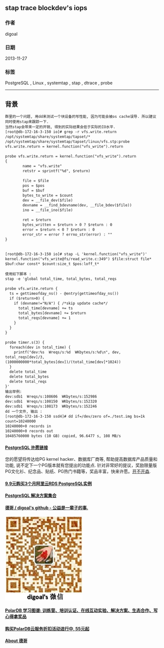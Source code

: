 ## stap trace blockdev's iops   
                                                                                                                                             
### 作者                                                                                                                                         
digoal                                                                                                                                           
                                                                                                                                       
### 日期                                                                                                                                                          
2013-11-27                                                                                                                                 
                                                                                                                                        
### 标签                                                                                                                                       
PostgreSQL , Linux , systemtap , stap , dtrace , probe                                                                                                                                        
                                                                                                                                                                         
----                                                                                                                                                 
                                                                                                                                                                                     
## 背景       
```  
群里的一个问题, 用dd来测试一个块设备的写性能, 因为可能会被os cache误导. 所以建议同时使用stap来跟踪一下.  
当然stap会带来一定的开销, 得到的实际结果会低于实际的IO水平.  
[root@db-172-16-3-150 io]# grep -r vfs.write.return /opt/systemtap/share/systemtap/tapset/*  
/opt/systemtap/share/systemtap/tapset/linux/vfs.stp:probe vfs.write.return = kernel.function("vfs_write").return  
  
probe vfs.write.return = kernel.function("vfs_write").return  
{  
        name = "vfs.write"  
        retstr = sprintf("%d", $return)  
  
        file = $file  
        pos = $pos  
        buf = $buf  
        bytes_to_write = $count  
        dev = __file_dev($file)  
        devname = __find_bdevname(dev, __file_bdev($file))  
        ino = __file_ino($file)  
  
        ret = $return  
        bytes_written = $return > 0 ? $return : 0  
        error = $return < 0 ? $return : 0  
        error_str = error ? errno_str(error) : ""  
}  
  
  
[root@db-172-16-3-150 io]# stap -L 'kernel.function("vfs_write")'  
kernel.function("vfs_write@fs/read_write.c:349") $file:struct file* $buf:char const* $count:size_t $pos:loff_t*  
  
使用如下脚本 :   
stap -e 'global total_time, total_bytes, total_reqs  
  
probe vfs.write.return {  
  ts = gettimeofday_ns() - @entry(gettimeofday_ns())  
  if ($return>0) {  
    if (devname!="N/A") { /*skip update cache*/  
      total_time[devname] += ts  
      total_bytes[devname] += $return  
      total_reqs[devname] += 1  
    }  
  }  
}  
  
probe timer.s(3) {  
  foreach(dev in total_time) {  
    printf("dev:%s  Wreqs/s:%d  WKbytes/s:%d\n", dev, total_reqs[dev]/3, (1000000000*total_bytes[dev])/(total_time[dev]*1024))  
  }  
  delete total_time  
  delete total_bytes  
  delete total_reqs  
}'  
输出举例:  
dev:sdb1  Wreqs/s:108606  WKbytes/s:152986  
dev:sdb1  Wreqs/s:108150  WKbytes/s:152320  
dev:sdb1  Wreqs/s:108173  WKbytes/s:152246  
dd 一个文件, 输出 :   
[root@db-172-16-3-150 ssd4]# dd if=/dev/zero of=./test.img bs=1k count=10240000  
10240000+0 records in  
10240000+0 records out  
10485760000 bytes (10 GB) copied, 96.6477 s, 108 MB/s  
```  
    
  
  
  
  
  
  
  
  
  
  
  
  
  
  
  
  
  
  
  
  
  
  
  
  
  
  
  
  
  
  
  
  
  
  
  
  
  
  
  
  
  
  
  
  
  
  
  
  
  
  
  
  
  
  
  
  
  
  
  
  
  
  
  
  
  
  
  
  
  
  
  
  
  
#### [PostgreSQL 许愿链接](https://github.com/digoal/blog/issues/76 "269ac3d1c492e938c0191101c7238216")
您的愿望将传达给PG kernel hacker、数据库厂商等, 帮助提高数据库产品质量和功能, 说不定下一个PG版本就有您提出的功能点. 针对非常好的提议，奖励限量版PG文化衫、纪念品、贴纸、PG热门书籍等，奖品丰富，快来许愿。[开不开森](https://github.com/digoal/blog/issues/76 "269ac3d1c492e938c0191101c7238216").  
  
  
#### [9.9元购买3个月阿里云RDS PostgreSQL实例](https://www.aliyun.com/database/postgresqlactivity "57258f76c37864c6e6d23383d05714ea")
  
  
#### [PostgreSQL 解决方案集合](https://yq.aliyun.com/topic/118 "40cff096e9ed7122c512b35d8561d9c8")
  
  
#### [德哥 / digoal's github - 公益是一辈子的事.](https://github.com/digoal/blog/blob/master/README.md "22709685feb7cab07d30f30387f0a9ae")
  
  
![digoal's wechat](../pic/digoal_weixin.jpg "f7ad92eeba24523fd47a6e1a0e691b59")
  
  
#### [PolarDB 学习图谱: 训练营、培训认证、在线互动实验、解决方案、生态合作、写心得拿奖品](https://www.aliyun.com/database/openpolardb/activity "8642f60e04ed0c814bf9cb9677976bd4")
  
  
#### [购买PolarDB云服务折扣活动进行中, 55元起](https://www.aliyun.com/activity/new/polardb-yunparter?userCode=bsb3t4al "e0495c413bedacabb75ff1e880be465a")
  
  
#### [About 德哥](https://github.com/digoal/blog/blob/master/me/readme.md "a37735981e7704886ffd590565582dd0")
  

